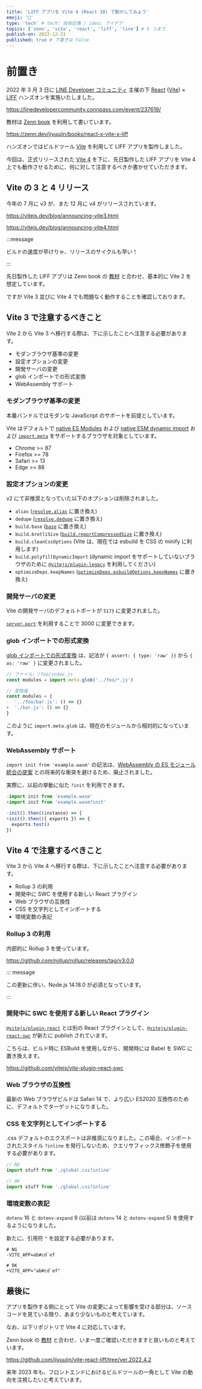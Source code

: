 ```yaml
---
title: 'LIFF アプリを Vite 4 (React 18) で動かしてみよう'
emoji: '🐷'
type: 'tech' # tech: 技術記事 / idea: アイデア
topics: ['zenn', 'vite', 'react', 'liff', 'line'] # 5 つまで
publish-on: 2022-12-21
published: true # 下書きは false
---
```


# 前置き

2022 年 3 月 3 日に [LINE Developer コミュニティ](https://linedevelopercommunity.connpass.com/) 主催の下 [React](https://ja.reactjs.org/) ([Vite](https://ja.vitejs.dev/)) × [LIFF](https://developers.line.biz/ja/docs/liff/overview/) ハンズオンを実施いたしました。

https://linedevelopercommunity.connpass.com/event/237619/

教材は [Zenn book](https://zenn.dev/books) を利用して書いています。

https://zenn.dev/jiyuujin/books/react-x-vite-x-liff

ハンズオンではビルドツール [Vite](https://ja.vitejs.dev/) を利用して LIFF アプリを製作しました。

今回は、正式リリースされた [Vite 4](https://vitejs.dev/blog/announcing-vite4.html) を下に、先日製作した LIFF アプリを Vite 4 上でも動作させるために、何に対して注意するべきか書かせていただきます。

## Vite の 3 と 4 リリース

今年の 7 月に v3 が、また 12 月に v4 がリリースされています。

https://vitejs.dev/blog/announcing-vite3.html

https://vitejs.dev/blog/announcing-vite4.html

:::message

ビルドの速度が早けりゃ、リリースのサイクルも早い！

:::

先日製作した LIFF アプリは Zenn book の [教材](https://zenn.dev/jiyuujin/books/react-x-vite-x-liff) と合わせ、基本的に Vite 2 を想定しています。

ですが Vite 3 並びに Vite 4 でも問題なく動作することを確認しております。

## Vite 3 で注意するべきこと

Vite 2 から Vite 3 へ移行する際は、下に示したことへ注意する必要があります。

- モダンブラウザ基準の変更
- 設定オプションの変更
- 開発サーバの変更
- glob インポートでの形式変換
- WebAssembly サポート

### モダンブラウザ基準の変更

本番バンドルではモダンな JavaScript のサポートを前提としています。

Vite はデフォルトで [native ES Modules](https://caniuse.com/es6-module) および [native ESM dynamic import](https://caniuse.com/es6-module-dynamic-import) および [`import.meta`](https://caniuse.com/mdn-javascript_statements_import_meta) をサポートするブラウザを対象としています。

- Chrome >= 87
- Firefox >= 78
- Safari >= 13
- Edge >= 88

### 設定オプションの変更

v2 にて非推奨となっていた以下のオプションは削除されました。

- `alias` ([`resolve.alias`](https://ja.vitejs.dev/config/shared-options.html#resolvealias) に置き換え)
- `dedupe` ([`resolve.dedupe`](https://ja.vitejs.dev/config/shared-options.html#resolvededupe) に置き換え)
- `build.base` ([`base`](https://ja.vitejs.dev/config/shared-options.html#base) に置き換え)
- `build.brotliSize` ([`build.reportCompressedSize`](https://ja.vitejs.dev/config/build-options.html#build-reportcompressedsize) に置き換え)
- `build.cleanCssOptions` (Vite は、現在では esbuild を CSS の minify に利用します)
- `build.polyfillDynamicImport` (dynamic import をサポートしていないブラウザのために [`@vitejs/plugin-legacy`](https://github.com/vitejs/vite/tree/main/packages/plugin-legacy) を利用してください)
- `optimizeDeps.keepNames` ([`optimizeDeps.esbuildOptions.keepNames`](https://ja.vitejs.dev/config/dep-optimization-options.html#optimizedepsesbuildoptions) に置き換え)

### 開発サーバの変更

Vite の開発サーバのデフォルトポートが `5173` に変更されました。

[`server.port`](https://ja.vitejs.dev/config/server-options.html#server-port) を利用することで 3000 に変更できます。

### glob インポートでの形式変換

[glob インポートでの形式変換](https://ja.vitejs.dev/guide/features.html#glob-%E3%82%A4%E3%83%B3%E3%83%9D%E3%83%BC%E3%83%88%E3%81%A7%E3%81%AE%E5%BD%A2%E5%BC%8F%E3%81%AE%E5%A4%89%E6%8F%9B) は、記法が `{ assert: { type: 'raw' }}` から `{ as: 'raw' }` に変更されました。

```js
// ファイル: /foo/index.js
const modules = import.meta.glob('../foo/*.js')

// 変換後
const modules = {
-  '../foo/bar.js': () => {}
+  './bar.js': () => {}
}
```

このように `import.meta.glob` は、現在のモジュールから相対的になっています。

### WebAssembly サポート

`import init from 'example.wasm'` の記法は、[WebAssembly の ES モジュール統合の提案](https://github.com/WebAssembly/esm-integration) との将来的な衝突を避けるため、廃止されました。

実際に、以前の挙動に似た `?init` を利用できます。

```js
-import init from 'example.wasm'
+import init from 'example.wasm?init'

-init().then((instance) => {
+init().then(({ exports }) => {
  exports.test()
})
```

## Vite 4 で注意するべきこと

Vite 3 から Vite 4 へ移行する際は、下に示したことへ注意する必要があります。

- Rollup 3 の利用
- 開発中に SWC を使用する新しい React プラグイン
- Web ブラウザの互換性
- CSS を文字列としてインポートする
- 環境変数の表記

### Rollup 3 の利用

内部的に Rollup 3 を使っています。

https://github.com/rollup/rollup/releases/tag/v3.0.0

::: message

この更新に伴い、Node.js 14.18.0 が必須となっています。

:::

### 開発中に SWC を使用する新しい React プラグイン

[`@vitejs/plugin-react`](https://github.com/vitejs/vite-plugin-react) とは別の React プラグインとして、[`@vitejs/plugin-react-swc`](https://github.com/vitejs/vite-plugin-react-swc) が新たに publish されています。

こちらは、ビルド時に ESBuild を使用しながら、開発時には Babel を SWC に置き換えます。

https://github.com/vitejs/vite-plugin-react-swc

### Web ブラウザの互換性

最新の Web ブラウザビルドは Safari 14 で、より広い ES2020 互換性のために、デフォルトでターゲットになりました。

### CSS を文字列としてインポートする

.css デフォルトのエクスポートは非推奨になりました。この場合、インポートされたスタイル `?inline` を発行しないため、クエリサフィックス修飾子を使用する必要があります。

```ts
// NG
import stuff from './global.css?inline'

// OK
import stuff from './global.css?inline'
```

### 環境変数の表記

`dotenv` 16 と `dotenv-expand` 9 (以前は `dotenv` 14 と `dotenv-expand` 5) を使用するようになりました。

新たに、引用符 `"` を設定する必要があります。

```.env
# NG
-VITE_APP=ab#cd`ef

# OK
+VITE_APP="ab#cd`ef"
```

## 最後に

アプリを製作する側にとって Vite の変更によって影響を受ける部分は、ソースコードを見ている限り、あまり少ないものと考えています。

なお、以下リポジトリで Vite 4 に対応しています。

Zenn book の [教材](https://github.com/jiyuujin/vite-react-liff/tree/ver.2022.4.2) と合わせ、いま一度ご確認いただきますと良いものと考えています。

https://github.com/jiyuujin/vite-react-liff/tree/ver.2022.4.2

来年 2023 年も、フロントエンドにおけるビルドツールの一角として Vite の動向を注視したいと考えています。

